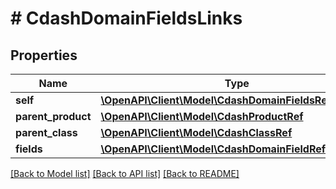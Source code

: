 # # CdashDomainFieldsLinks

## Properties

Name | Type | Description | Notes
------------ | ------------- | ------------- | -------------
**self** | [**\OpenAPI\Client\Model\CdashDomainFieldsRef**](CdashDomainFieldsRef.md) |  | [optional]
**parent_product** | [**\OpenAPI\Client\Model\CdashProductRef**](CdashProductRef.md) |  | [optional]
**parent_class** | [**\OpenAPI\Client\Model\CdashClassRef**](CdashClassRef.md) |  | [optional]
**fields** | [**\OpenAPI\Client\Model\CdashDomainFieldRefElement[]**](CdashDomainFieldRefElement.md) |  | [optional]

[[Back to Model list]](../../README.md#models) [[Back to API list]](../../README.md#endpoints) [[Back to README]](../../README.md)
